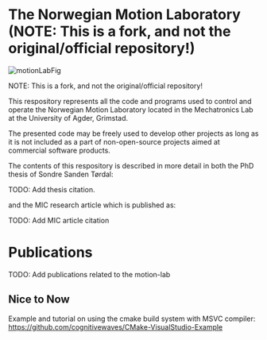 # The Norwegian Motion Laboratory (NOTE: This is a fork, and not the original/official repository!)
![motionLabFig](theNorwegianMotionLab.jpg)

NOTE: This is a fork, and not the original/official repository!

This respository represents all the code and programs used to control and operate the Norwegian Motion Laboratory located in the Mechatronics Lab at the University of Agder, Grimstad.

The presented code may be freely used to develop other projects as long as it is not included as a part of non-open-source projects aimed at commercial software products.

The contents of this respository is described in more detail in both the PhD thesis of Sondre Sanden Tørdal:

TODO: Add thesis citation.

and the MIC research article which is published as:

TODO: Add MIC article citation


# Publications
TODO: Add publications related to the motion-lab

## Nice to Now
Example and tutorial on using the cmake build system with MSVC compiler:
https://github.com/cognitivewaves/CMake-VisualStudio-Example


